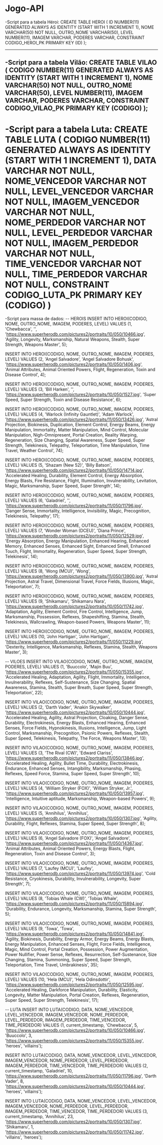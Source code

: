 # Jogo-API
-Script para a tabela Héroi:
CREATE TABLE HEROI
(
    ID     NUMBER(11) GENERATED ALWAYS AS IDENTITY (START WITH 1 INCREMENT 1),
    NOME       VARCHAR(50) NOT NULL,
    OUTRO_NOME VARCHAR(50),
    LEVEL      NUMBER(11),
    IMAGEM     VARCHAR,
    PODERES    VARCHAR,
    CONSTRAINT CODIGO_HEROI_PK PRIMARY KEY (ID)
);

---------------------------------------------------------------------------------------------------
-Script para a tabela Vilão:
CREATE TABLE VILAO
(
    CODIGO     NUMBER(11) GENERATED ALWAYS AS IDENTITY (START WITH 1 INCREMENT 1),
    NOME       VARCHAR(50) NOT NULL,
    OUTRO_NOME VARCHAR(50),
    LEVEL      NUMBER(11),
    IMAGEM     VARCHAR,
    PODERES    VARCHAR,
    CONSTRAINT CODIGO_VILAO_PK PRIMARY KEY (CODIGO)
);
---------------------------------------------------------------------------------------------------
-Script para a tabela Luta:
CREATE TABLE LUTA
(
    CODIGO          NUMBER(11) GENERATED ALWAYS AS IDENTITY (START WITH 1 INCREMENT 1),
    DATA            VARCHAR NOT NULL,
    NOME_VENCEDOR   VARCHAR NOT NULL,
    LEVEL_VENCEDOR  VARCHAR NOT NULL,
    IMAGEM_VENCEDOR VARCHAR NOT NULL,
    NOME_PERDEDOR   VARCHAR NOT NULL,
    LEVEL_PERDEDOR  VARCHAR NOT NULL,
    IMAGEM_PERDEDOR VARCHAR NOT NULL,
    TIME_VENCEDOR   VARCHAR NOT NULL,
    TIME_PERDEDOR   VARCHAR NOT NULL,
    CONSTRAINT CODIGO_LUTA_PK PRIMARY KEY (CODIGO)
)
===============================================================================================
-Script para massa de dados:
-- HEROIS
INSERT INTO HEROI(CODIGO, NOME, OUTRO_NOME, IMAGEM, PODERES, LEVEL)
VALUES (1, 'Chewbacca', '',
        'https://www.superherodb.com/pictures2/portraits/10/050/10466.jpg',
        'Agility, Longevity, Marksmanship, Natural Weapons, Stealth, Super Strength, Weapons Master', 5);

INSERT INTO HEROI(CODIGO, NOME, OUTRO_NOME, IMAGEM, PODERES, LEVEL)
VALUES (2, 'Angel Salvadore', 'Angel Salvadore Bohusk',
        'https://www.superherodb.com/pictures2/portraits/10/050/1406.jpg',
        'Animal Attributes, Animal Oriented Powers, Flight, Regeneration, Toxin and Disease Control', 4);

INSERT INTO HEROI(CODIGO, NOME, OUTRO_NOME, IMAGEM, PODERES, LEVEL)
VALUES (3, 'Bill Harken', '', 'https://www.superherodb.com/pictures2/portraits/10/050/1527.jpg',
        'Super Speed, Super Strength, Toxin and Disease Resistance', 6);

INSERT INTO HEROI(CODIGO, NOME, OUTRO_NOME, IMAGEM, PODERES, LEVEL)
VALUES (4, 'Warlock (Infinity Gauntlet)', 'Adam Warlock',
        'https://www.superherodb.com/pictures2/portraits/11/050/13426.jpg',
        'Astral Projection, Biokinesis, Duplication, Element Control, Energy Beams, Energy Manipulation, Immortality, Matter Manipulation, Mind Control, Molecular Manipulation, Nigh-Omnipresent, Portal Creation, Reality Warping, Regeneration, Size Changing, Spatial Awareness, Super Speed, Super Strength, Telekinesis, Telepathy, Teleportation, Time Manipulation, Time Travel, Weather Control',
        74);

INSERT INTO HEROI(CODIGO, NOME, OUTRO_NOME, IMAGEM, PODERES, LEVEL)
VALUES (5, 'Shazam (New 52)', 'Billy Batson',
        'https://www.superherodb.com/pictures2/portraits/10/050/14714.jpg',
        'Accelerated Healing, Durability, Element Control, Energy Absorption, Energy Blasts, Fire Resistance, Flight, Illumination, Invulnerability, Levitation, Magic, Marksmanship, Super Speed, Super Strength',
        14);

INSERT INTO HEROI(CODIGO, NOME, OUTRO_NOME, IMAGEM, PODERES, LEVEL)
VALUES (6, 'Galadriel', '',
        'https://www.superherodb.com/pictures2/portraits/11/050/11796.jpg',
        'Danger Sense, Immortality, Intelligence, Invisibility, Magic, Precognition, Telekinesis, Telepathy', 17);

INSERT INTO HEROI(CODIGO, NOME, OUTRO_NOME, IMAGEM, PODERES, LEVEL)
VALUES (7, 'Wonder Woman (DCEU)', 'Diana Prince',
        'https://www.superherodb.com/pictures2/portraits/11/050/12529.jpg',
        'Energy Absorption, Energy Manipulation, Enhanced Hearing, Enhanced Memory, Enhanced Senses, Enhanced Sight, Enhanced Smell, Enhanced Touch, Flight, Immortality, Regeneration, Super Speed, Super Strength, Telekinesis',
        14);

INSERT INTO HEROI(CODIGO, NOME, OUTRO_NOME, IMAGEM, PODERES, LEVEL)
VALUES (8, 'Wong (MCU)', 'Wong',
        'https://www.superherodb.com/pictures2/portraits/11/050/13900.jpg',
        'Astral Projection, Astral Travel, Dimensional Travel, Force Fields, Illusions, Magic, Teleportation', 7);

INSERT INTO HEROI(CODIGO, NOME, OUTRO_NOME, IMAGEM, PODERES, LEVEL)
VALUES (9, 'Shikamaru', 'Shikamaru Nara',
        'https://www.superherodb.com/pictures2/portraits/10/050/11742.jpg',
        'Adaptation, Agility, Element Control, Fire Control, Intelligence, Jump, Marksmanship, Possession, Reflexes, Shapeshifting, Stamina, Stealth, Telekinesis, Wallcrawling, Weapon-based Powers, Weapons Master',
        11);

INSERT INTO HEROI(CODIGO, NOME, OUTRO_NOME, IMAGEM, PODERES, LEVEL)
VALUES (10, 'John Hartigan', 'John Hartigan',
        'https://www.superherodb.com/pictures2/portraits/11/050/11229.jpg',
        'Dexterity, Intelligence, Marksmanship, Reflexes, Stamina, Stealth, Weapons Master', 3);

-- VILOES
INSERT INTO VILAO(CODIGO, NOME, OUTRO_NOME, IMAGEM, PODERES, LEVEL)
VALUES (1, 'Buuccolo', 'Majin Buu', 'https://www.superherodb.com/pictures2/portraits/11/050/15355.jpg',
        'Accelerated Healing, Adaptation, Agility, Flight, Immortality, Intelligence, Invulnerability, Reflexes, Self-Sustenance, Size Changing, Spatial Awareness, Stamina, Stealth, Super Breath, Super Speed, Super Strength, Teleportation',
        22);

INSERT INTO VILAO(CODIGO, NOME, OUTRO_NOME, IMAGEM, PODERES, LEVEL)
VALUES (2, 'Darth Vader', 'Anakin Skywalker', 'https://www.superherodb.com/pictures2/portraits/10/050/10444.jpg',
        'Accelerated Healing, Agility, Astral Projection, Cloaking, Danger Sense, Durability, Electrokinesis, Energy Blasts, Enhanced Hearing, Enhanced Senses, Force Fields, Hypnokinesis, Illusions, Intelligence, Jump, Light Control, Marksmanship, Precognition, Psionic Powers, Reflexes, Stealth, Super Speed, Telekinesis, Telepathy, The Force, Weapons Master',
        13);

INSERT INTO VILAO(CODIGO, NOME, OUTRO_NOME, IMAGEM, PODERES, LEVEL)
VALUES (3, 'The Rival (CW)', 'Edward Clariss', 'https://www.superherodb.com/pictures2/portraits/11/050/13846.jpg',
        'Accelerated Healing, Agility, Bullet Time, Durability, Electrokinesis, Endurance, Enhanced Senses, Intangibility, Marksmanship, Phasing, Reflexes, Speed Force, Stamina, Super Speed, Super Strength',
        10);

INSERT INTO VILAO(CODIGO, NOME, OUTRO_NOME, IMAGEM, PODERES, LEVEL)
VALUES (4, 'William Stryker (FOX)', 'William Stryker, Jr.',
        'https://www.superherodb.com/pictures2/portraits/10/050/13957.jpg',
        'Intelligence, Intuitive aptitude, Marksmanship, Weapon-based Powers', 9);

INSERT INTO VILAO(CODIGO, NOME, OUTRO_NOME, IMAGEM, PODERES, LEVEL)
VALUES (5, 'Annihilus', 'Annihilus', 'https://www.superherodb.com/pictures2/portraits/10/050/1307.jpg',
        'Agility, Durability, Flight, Reflexes, Stamina, Super Speed, Super Strength', 8);

INSERT INTO VILAO(CODIGO, NOME, OUTRO_NOME, IMAGEM, PODERES, LEVEL)
VALUES (6, 'Angel Salvadore (FOX)', 'Angel Salvadore',
        'https://www.superherodb.com/pictures2/portraits/11/050/14367.jpg',
        'Animal Attributes, Animal Oriented Powers, Energy Blasts, Flight, Regeneration, Toxin and Disease Control', 3);

INSERT INTO VILAO(CODIGO, NOME, OUTRO_NOME, IMAGEM, PODERES, LEVEL)
VALUES (7, 'Laufey (MCU)', 'Laufey', 'https://www.superherodb.com/pictures2/portraits/11/050/13974.jpg',
        'Cold Resistance, Cryokinesis, Durability, Invulnerability, Longevity, Super Strength', 7);

INSERT INTO VILAO(CODIGO, NOME, OUTRO_NOME, IMAGEM, PODERES, LEVEL)
VALUES (8, 'Tobias Whale (CW)', 'Tobias Whale', 'https://www.superherodb.com/pictures2/portraits/11/050/15894.jpg',
        'Durability, Endurance, Longevity, Marksmanship, Stamina, Super Strength', 5);

INSERT INTO VILAO(CODIGO, NOME, OUTRO_NOME, IMAGEM, PODERES, LEVEL)
VALUES (9, 'Towa', 'Towa', 'https://www.superherodb.com/pictures2/portraits/10/050/14841.jpg',
        'Agility, Biokinesis, Durability, Energy Armor, Energy Beams, Energy Blasts, Energy Manipulation, Enhanced Senses, Flight, Force Fields, Intelligence, Magic, Mind Control, Portal Creation, Possession, Power Augmentation, Power Nullifier, Power Sense, Reflexes, Resurrection, Self-Sustenance, Size Changing, Stamina, Summoning, Super Speed, Super Strength, Teleportation, Time Travel, Umbrakinesis',
        35);

INSERT INTO VILAO(CODIGO, NOME, OUTRO_NOME, IMAGEM, PODERES, LEVEL)
VALUES (10, 'Hela (MCU)', 'Hela Odinsdottir', 'https://www.superherodb.com/pictures2/portraits/11/050/12595.jpg',
        'Accelerated Healing, Darkforce Manipulation, Durability, Elasticity, Longevity, Matter Manipulation, Portal Creation, Reflexes, Regeneration, Super Speed, Super Strength, Telekinesis',
        17);

-- LUTA
INSERT INTO LUTA(CODIGO, DATA, NOME_VENCEDOR, LEVEL_VENCEDOR, IMAGEM_VENCEDOR, NOME_PERDEDOR, LEVEL_PERDEDOR,
                 IMAGEM_PERDEDOR, TIME_VENCEDOR, TIME_PERDEDOR)
VALUES (1, current_timestamp, 'Chewbacca', 5,
        'https://www.superherodb.com/pictures2/portraits/10/050/10466.jpg', 'Buuccolo', 3,
        'https://www.superherodb.com/pictures2/portraits/11/050/15355.jpg', 'heroes', 'villains');

INSERT INTO LUTA(CODIGO, DATA, NOME_VENCEDOR, LEVEL_VENCEDOR, IMAGEM_VENCEDOR, NOME_PERDEDOR, LEVEL_PERDEDOR,
                 IMAGEM_PERDEDOR, TIME_VENCEDOR, TIME_PERDEDOR)
VALUES (2, current_timestamp, 'Galadriel', 10,
        'https://www.superherodb.com/pictures2/portraits/11/050/11796.jpg', 'Darth Vader', 8,
        'https://www.superherodb.com/pictures2/portraits/10/050/10444.jpg', 'heroes', 'villains');

INSERT INTO LUTA(CODIGO, DATA, NOME_VENCEDOR, LEVEL_VENCEDOR, IMAGEM_VENCEDOR, NOME_PERDEDOR, LEVEL_PERDEDOR,
                 IMAGEM_PERDEDOR, TIME_VENCEDOR, TIME_PERDEDOR)
VALUES (3, current_timestamp, 'Annihilus', 23,
        'https://www.superherodb.com/pictures2/portraits/10/050/1307.jpg', 'Shikamaru', 1,
        'https://www.superherodb.com/pictures2/portraits/10/050/11742.jpg', 'villains', 'heroes');
